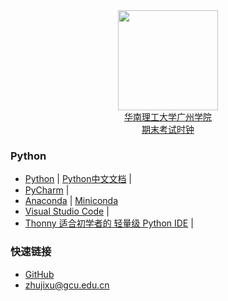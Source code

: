<div align="center">
<img src="https://raw.githubusercontent.com/zhujixu/xuefulu.com/master/SOE.png" height="160" width="160" >
</div>

<div align="center">
<a href="http://10.5.1.246/clock"><div align="center">华南理工大学广州学院<br/>期末考试时钟</div></a>
</div>

### **Python**
+ [Python](https://www.python.org/downloads/)   |   [Python中文文档](https://docs.python.org/zh-cn/3/)   |
+ [PyCharm](http://www.jetbrains.com/pycharm/download/)   |
+ [Anaconda](https://www.anaconda.com/distribution/)   |   [Miniconda](https://docs.conda.io/en/latest/miniconda.html)
+ [Visual Studio Code](https://code.visualstudio.com/)   |
+ [Thonny 适合初学者的 轻量级 Python IDE](https://thonny.org/)   |

### **快速链接**
+ [GitHub](https://github.com/login)
+ <zhujixu@gcu.edu.cn>
